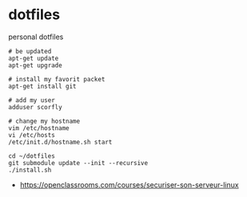 # dotfiles

personal dotfiles

```
# be updated
apt-get update
apt-get upgrade

# install my favorit packet
apt-get install git

# add my user
adduser scorfly

# change my hostname
vim /etc/hostname
vi /etc/hosts
/etc/init.d/hostname.sh start

cd ~/dotfiles
git submodule update --init --recursive
./install.sh
```


 - https://openclassrooms.com/courses/securiser-son-serveur-linux
